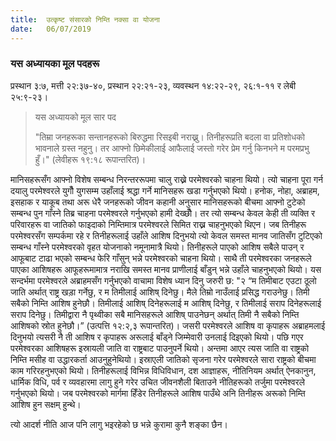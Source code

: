 ```yaml
---
title:  उत्कृष्ट संसारको निम्ति नक्सा वा योजना
date:   06/07/2019
---
```


### यस अध्यायका मूल पदहरू
प्रस्थान ३:७, मत्ती २२:३७-४०, प्रस्थान २२:२१-२३, व्यवस्थन १४:२२-२९, २६:१-११ र लेबी २५:९-२३।

> <p>यस अध्यायको मूल सार पद</p>
> "तिम्रा जनहरूका सन्तानहरूको बिरुद्धमा रिसइबी नराख्नु। तिनीहरूप्रति बदला वा प्रतिशोधको भावनाले ग्रस्त नहुनु। तर आफ्नो छिमेकीलाई आफैलाई जस्तो गरेर प्रेम गर्नु किनभने म परमप्रभु हुँ।" (लेवीहरू १९:१८ रूपान्तरित)।

मानिसहरूसँग आफ्नो विशेष सम्बन्ध निरन्तररूपमा चालु राख्ने परमेश्वरको चाहना थियो। त्यो चाहना पूरा गर्न दयालु परमेश्वरले युगौँ युगसम्म उहाँलाई श्रद्धा गर्ने मानिसहरू खडा गर्नुभएको थियो। हनोक, नोहा, अब्राहम, इसहाक र याकूब तथा अरू धेरै जनहरूको जीवन कहानी अनुसार मानिसहरूको बीचमा आफ्नो टुटेको सम्बन्ध पुन गाँस्ने तिब्र चाहना परमेश्वरले गर्नुभएको हामी देख्छौँ। तर त्यो सम्बन्ध केवल केही ती व्यक्ति र परिवारहरू वा जातिको फाइदाको निम्तिमात्र परमेश्वरले सिमित राख्न चाहनुभएको थिएन। जब तिनीहरू परमेश्वरसँग सम्पर्कमा रहे र तिनीहरूलाई उहाँले आशिष दिनुभयो त्यो केवल समस्त मानव जातिसँग टुटिएको सम्बन्ध गाँस्ने परमेश्वरको वृहत योजनाको नमूनामात्रै थियो। तिनीहरूले पाएको आशिष सबैले पाउन् र आफूबाट टाढा भएको सम्बन्ध फेरि गाँसुन् भन्ने परमेश्वरको चाहना थियो।  साथै ती परमेश्वरका जनहरूले पाएका आशिषहरू आफूहरूमामात्र नराखि समस्त मानव प्राणीलाई बाँडुन् भन्ने उहाँले चाहनुभएको थियो। यस सन्दर्भमा परमेश्वरले अब्राहमसँग गर्नुभएको वाचामा विशेष ध्यान दिनु जरुरी छ: "२ “म तिमीबाट एउटा ठूलो जाति अर्थात् राष्ट्र खड़ा गर्नेछु, र म तिमीलाई आशिष् दिनेछु। मैले तिम्रो नाउँलाई प्रसिद्ध गराउनेछु। तिमी सबैको निम्ति आशिष हुनेछौ। तिमीलाई आशिष् दिनेहरूलाई म आशिष् दिनेछु,  र तिमीलाई सराप दिनेहरूलाई सराप दिनेछु। तिमीद्वारा नै पृथ्वीका सबै मानिसहरूले आशिष् पाउनेछन् अर्थात् तिमी नै सबैको निम्ति आशिषको स्रोत हुनेछौ।”  (उत्पत्ति १२:२,३ रूपान्तरित)।  जसरी परमेश्वरले आशिष वा कृपाहरू अब्राहमलाई दिनुभयो त्यसरी नै ती आशिष र कृपाहरू अरूलाई बाँड्ने जिम्मेवारी उनलाई दिइएको थियो। पछि गएर परमेश्वरका आशिषहरू इस्रायली जाति वा राष्ट्रबाट पाउनुपर्ने थियो। अन्तमा आएर त्यस जाति वा राष्ट्रको निम्ति मसीह वा उद्धारकर्ता आउनुहुनेथियो। इस्राएली जातिको सृजना गरेर परमेश्वरले सारा राष्ट्रको बीचमा काम गरिरहनुभएको थियो। तिनीहरूलाई विभिन्न विधिविधान, दश आज्ञाहरू, नीतिनियम अर्थात् ऐनकानुन, धार्मिक विधि, पर्व र व्यवहारमा लागु हुने गरेर उचित जीवनशैली बिताउने नीतिहरूको तर्जुमा परमेश्वरले गर्नुभएको थियो। जब परमेश्वरको मार्गमा हिँडेर तिनीहरूले आशिष पाउँथे अनि तिनीहरू अरूको निम्ति आशिष हुन सक्षम् हुन्थे।

त्यो आदर्श नीति आज पनि लागु भइरहेको छ भन्ने कुरामा कुनै शङ्का छैन।
